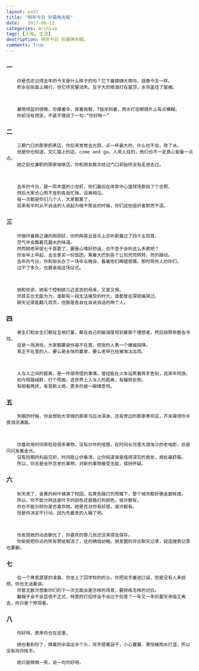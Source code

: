 ```yaml
---
layout: post
title: "明年今日 别要再失眠"
date:   2017-06-12
categories: Archive
tags: [上海, 生活]
description: 明年今日 别要再失眠。
comments: true
---
```


### 一
        
        你是否还记得去年的今天是什么样子的吗？它下着磅礴大雨吗，就像今天一样。
        积水在街面上横行，但它终究要消失。豆子大的雨滴打在屋顶，水帘盖住了屋檐。



        暴雨倾盆的傍晚，你撑着伞，穿着拖鞋，T恤半斜着，雨水打在眼镜片上有点模糊。
        你却没有慌张，不紧不慢说了一句:“你好呀～”



### 二

        三期门口的那家奶茶店，你后来常常去光顾，点一杯最大的，什么也不加，除了冰。
        但是你也知道，文汇路上的店，come and go。人来人往的，他们也不一定真心爱着一点点。
        她之前在兼职的那家咖啡店，你和朋友数次经过门口却始终没有走进去过。



        去年的今日，是一局丰盛的小龙虾，你们最后在体育中心篮球场那拍了个合照，
        然后大家也心照不宣的各自忙碌，没再相见。
        每一次都是你们几个人，大家都累了，
        后来有平时从不说话的人说起为啥不聚会的时候，你们这些组织者默而不语。



### 三

        你循环着薛之谦的刚刚好，你的网易云音乐上总听歌量过了四千五百首，
        空气中会飘着花露水的味道。
        然而她老早就七千首歌了，要是心情好的话，也不至于会听这么多歌吧？
        你会早上早起，去全家买一份饭团，乘着大巴到各个公司兜兜转转，热的躁动。
        去年的今日，你和部长办了一场毕业晚会，看着他们唏嘘感慨。那时局外人的你们，
        过不了多久，也要亲临这场仪式。



        她和你说，她有个控制欲几近变态的母亲，又爱又恨。
        你其实也无能为力，谁都有一段无法接受的时光，谁都曾在深夜痛哭过。
        聊天记录能翻几百页，但那是各自在自说自话的两个人。



### 四

        男生们和女生们都在互相打量，都在自己的脑海里规划着那个理想者，然后按照参数去寻找。
        这是一场游戏，大家都要装作毫不在意，慌张的人第一个缴械投降。
        真正不在意的人，要么是永恒的赢家，要么老早已经被淘汰出局。



        人与人之间的距离，是一件很奇怪的事情。曾经能在火车站笑着挥手告别，说来年同游。
        如今陌路缄默，打个照面。这世界上人与人的距离，有辗转反侧，
        有相看两厌，有恩断义绝，更多的是一厢情愿吧。



### 五

        失眠的时候，你会想到大学城的那家乌云冰淇淋，还有旁边的那家寿司店，芥末辣得你半夜泪流满面。



        你喜欢用时间来检验很多事物。没有炒作的喧嚣，在时间长河里大浪淘沙的老电影，总是闪闪发着金光。
        没有短期的利益交织，时间能让你看清，让你知道谁是值得深交的朋友，相处最舒服。
        所以，你总是会怀念老的事物，对新的事物接受无能，保持怀疑。



### 六

        秋天来了，金黄的树叶铺满了校园，在黄色路灯的照耀下，整个城市都好像金碧辉煌。
        所以，你不能分辨这是叶子的颜色还是路灯的颜色，或许都有。
        你也不能分辨你是否喜欢她，她是否对你有好感，或许都有。
        但是你决定不行动，因为先着急的人输了吧。



        你发现她的动态删光了，你喜欢的那几张还没来得及保存。
        你偷偷把你点的所有赞给取消了，这的确很幼稚。朋友圈的评论聊天记录，就连搜索记录也要删。



### 七

        在一个寒意瑟瑟的凌晨，你坐上了回学校的的士。你把双手塞进口袋，但是没有人来拍照，你也无话要讲。
        你曾无数次想象你们的下一次见面会是怎样的场景，要排练怎样的对白。
        戴帽子会不会显得不正式，特意的打招呼会不会过于刻意？一年又一年的夏天来临又离去，你只是个旁观者。



### 八

        你好呀，原来你也在这里。

        她也看到你了，撑着的伞高出半个头，双手提着袋子，小心翼翼，害怕被雨水打湿，所以没有向你挥手。

        她只是微微一笑，说一句你好呀。
        
